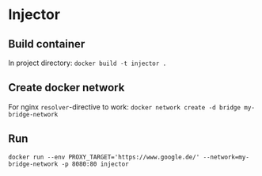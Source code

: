 # Injector

## Build container
In project directory: `docker build -t injector .`

## Create docker network
For nginx `resolver`-directive to work:
`docker network create -d bridge my-bridge-network`

## Run
`docker run --env PROXY_TARGET='https://www.google.de/' --network=my-bridge-network -p 8080:80 injector`
